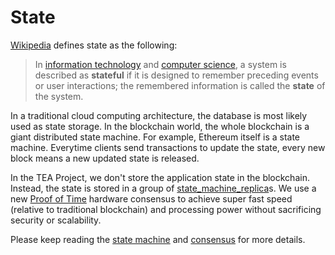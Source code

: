 # State
[Wikipedia](https://en.wikipedia.org/wiki/State_(computer_science)) defines state as the following: 

 >  In [information technology](https://en.wikipedia.org/wiki/Information_technology "Information technology") and [computer science](https://en.wikipedia.org/wiki/Computer_science "Computer science"), a system is described as **stateful** if it is designed to remember preceding events or user interactions; the remembered information is called the **state** of the system.

In a traditional cloud computing architecture, the database is most likely used as state storage. In the blockchain world, the whole blockchain is a giant distributed state machine. For example, Ethereum itself is a state machine. Everytime clients send transactions to update the state, every new block means a new updated state is released. 

In the TEA Project, we don't store the application state in the blockchain. Instead, the state is stored in a group of [state_machine_replica](state_machine_replica.md)s. We use a new [Proof of Time](consensus.md#proof-of-time) hardware consensus to achieve super fast speed (relative to traditional blockchain) and processing power without sacrificing security or scalability.

Please keep reading the [state machine](state_machine.md) and [consensus](consensus.md) for more details.
